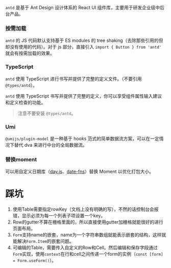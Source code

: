 `antd` 是基于 Ant Design 设计体系的 React UI 组件库，主要用于研发企业级中后台产品。

### 按需加载

`antd` 的 JS 代码默认支持基于 ES modules 的 tree shaking（去除那些引用的但却没有使用的代码）。对于 js 部分，直接引入 `import { Button } from 'antd'` 就会有按需加载的效果。

### TypeScript

`antd` 使用 TypeScript 进行书写并提供了完整的定义文件。（不要引用 `@types/antd`）。

`antd` 使用 TypeScript 书写并提供了完整的定义，你可以享受组件属性输入建议和定义检查的功能。

> 注意不要安装 `@types/antd`。

### Umi

`@umijs/plugin-model` 是一种基于 hooks 范式的简单数据流方案，可以在一定情况下替代 dva 来进行中台的全局数据流。

### 替换moment

可以用自定义日期库（[day.js](https://day.js.org/)、[date-fns](https://date-fns.org/)）替换 Moment 以优化打包大小。

# 踩坑

1. 使用Table需要指定rowKey（文档上没有明确的写），不然的话控制台会报错，显示必须为每一个列表子项设置一个key。
2. Row的gutter不算在栅格里面的，所以直接使用gutter加栅格就能很好的进行页面布局。
3. `Form`支持name的嵌套，name为一个字符串数组就能表示嵌套的结构，这样就能解决`Form.Item`的嵌套问题。
4. 可编辑的Table，需要传入自定义的Row和Cell。然后编辑和保存字段通过`Form`实现，使用`context`在行和cell之间传递一个form的实例（`const [form] = Form.useForm()`）。